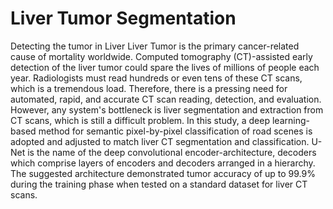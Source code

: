 # Liver Tumor Segmentation
 Detecting the tumor in Liver
Liver Tumor is the primary cancer-related cause of mortality worldwide. Computed tomography (CT)-assisted early detection of the liver tumor could spare the lives of millions of people each year. Radiologists must read hundreds or even tens of these CT scans, which is a tremendous load. Therefore, there is a pressing need for automated, rapid, and accurate CT scan reading, detection, and evaluation. However, any system's bottleneck is liver segmentation and extraction from CT scans, which is still a difficult problem. In this study, a deep learning-based method for semantic pixel-by-pixel classification of road scenes is adopted and adjusted to match liver CT segmentation and classification. U-Net is the name of the deep convolutional encoder-architecture, decoders which comprise layers of encoders and decoders arranged in a hierarchy. The suggested architecture demonstrated tumor accuracy of up to 99.9% during the training phase when tested on a standard dataset for liver CT scans.
